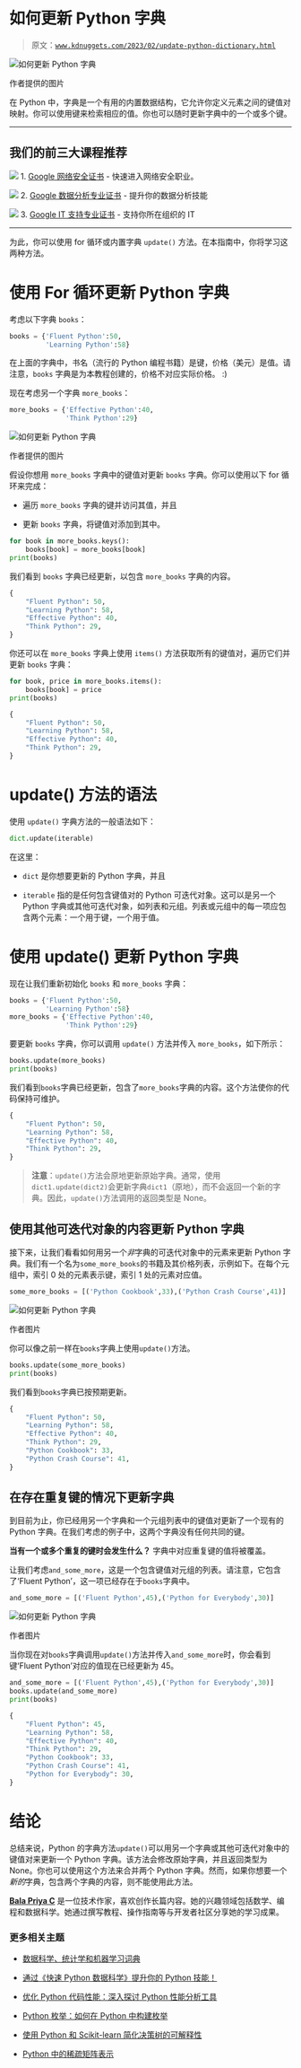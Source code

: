 # 如何更新 Python 字典

> 原文：[`www.kdnuggets.com/2023/02/update-python-dictionary.html`](https://www.kdnuggets.com/2023/02/update-python-dictionary.html)

![如何更新 Python 字典](img/e0b36acf7162dbca181ecbcf1a770693.png)

作者提供的图片

在 Python 中，字典是一个有用的内置数据结构，它允许你定义元素之间的键值对映射。你可以使用键来检索相应的值。你也可以随时更新字典中的一个或多个键。

* * *

## 我们的前三大课程推荐

![](img/0244c01ba9267c002ef39d4907e0b8fb.png) 1\. [Google 网络安全证书](https://www.kdnuggets.com/google-cybersecurity) - 快速进入网络安全职业。

![](img/e225c49c3c91745821c8c0368bf04711.png) 2\. [Google 数据分析专业证书](https://www.kdnuggets.com/google-data-analytics) - 提升你的数据分析技能

![](img/0244c01ba9267c002ef39d4907e0b8fb.png) 3\. [Google IT 支持专业证书](https://www.kdnuggets.com/google-itsupport) - 支持你所在组织的 IT

* * *

为此，你可以使用 for 循环或内置字典 `update()` 方法。在本指南中，你将学习这两种方法。

# 使用 For 循环更新 Python 字典

考虑以下字典 `books`：

```py
books = {'Fluent Python':50,
         'Learning Python':58}
```

在上面的字典中，书名（流行的 Python 编程书籍）是键，价格（美元）是值。请注意，`books` 字典是为本教程创建的，价格不对应实际价格。 :)

现在考虑另一个字典 `more_books`：

```py
more_books = {'Effective Python':40,
              'Think Python':29}
```

![如何更新 Python 字典](img/5c4654fc03ae43fc6d7c8a3b25a9b12e.png)

作者提供的图片

假设你想用 `more_books` 字典中的键值对更新 `books` 字典。你可以使用以下 for 循环来完成：

+   遍历 `more_books` 字典的键并访问其值，并且

+   更新 `books` 字典，将键值对添加到其中。

```py
for book in more_books.keys():
    books[book] = more_books[book]
print(books)
```

我们看到 `books` 字典已经更新，以包含 `more_books` 字典的内容。

```py
{
    "Fluent Python": 50,
    "Learning Python": 58,
    "Effective Python": 40,
    "Think Python": 29,
} 
```

你还可以在 `more_books` 字典上使用 `items()` 方法获取所有的键值对，遍历它们并更新 `books` 字典：

```py
for book, price in more_books.items():
    books[book] = price
print(books)
```

```py
{
    "Fluent Python": 50,
    "Learning Python": 58,
    "Effective Python": 40,
    "Think Python": 29,
}
```

# update() 方法的语法

使用 `update()` 字典方法的一般语法如下：

```py
dict.update(iterable)
```

在这里：

+   `dict` 是你想要更新的 Python 字典，并且

+   `iterable` 指的是任何包含键值对的 Python 可迭代对象。这可以是另一个 Python 字典或其他可迭代对象，如列表和元组。列表或元组中的每一项应包含两个元素：一个用于键，一个用于值。

# 使用 update() 更新 Python 字典

现在让我们重新初始化 `books` 和 `more_books` 字典：

```py
books = {'Fluent Python':50,
         'Learning Python':58}
more_books = {'Effective Python':40,
              'Think Python':29}
```

要更新 `books` 字典，你可以调用 `update()` 方法并传入 `more_books`，如下所示：

```py
books.update(more_books)
print(books)
```

我们看到`books`字典已经更新，包含了`more_books`字典的内容。这个方法使你的代码保持可维护。

```py
{
    "Fluent Python": 50,
    "Learning Python": 58,
    "Effective Python": 40,
    "Think Python": 29,
}
```

> **注意**：`update()`方法会原地更新原始字典。通常，使用`dict1.update(dict2)`会更新字典`dict1`（原地），而不会返回一个新的字典。因此，`update()`方法调用的返回类型是 None。

## 使用其他可迭代对象的内容更新 Python 字典

接下来，让我们看看如何用另一个*非*字典的可迭代对象中的元素来更新 Python 字典。我们有一个名为`some_more_books`的书籍及其价格列表，示例如下。在每个元组中，索引 0 处的元素表示键，索引 1 处的元素对应值。

```py
some_more_books = [('Python Cookbook',33),('Python Crash Course',41)]
```

![如何更新 Python 字典](img/2cfb110da28a85642fadd35623d97dc6.png)

作者图片

你可以像之前一样在`books`字典上使用`update()`方法。

```py
books.update(some_more_books)
print(books)
```

我们看到`books`字典已按预期更新。

```py
{
    "Fluent Python": 50,
    "Learning Python": 58,
    "Effective Python": 40,
    "Think Python": 29,
    "Python Cookbook": 33,
    "Python Crash Course": 41,
}
```

## 在存在重复键的情况下更新字典

到目前为止，你已经用另一个字典和一个元组列表中的键值对更新了一个现有的 Python 字典。在我们考虑的例子中，这两个字典没有任何共同的键。

**当有一个或多个重复的键时会发生什么？** 字典中对应重复键的值将被覆盖。

让我们考虑`and_some_more`，这是一个包含键值对元组的列表。请注意，它包含了‘Fluent Python’，这一项已经存在于`books`字典中。

```py
and_some_more = [('Fluent Python',45),('Python for Everybody',30)]
```

![如何更新 Python 字典](img/73ea88c3dc91d74583effaaf8db3cf58.png)

作者图片

当你现在对`books`字典调用`update()`方法并传入`and_some_more`时，你会看到键‘Fluent Python’对应的值现在已经更新为 45。

```py
and_some_more = [('Fluent Python',45),('Python for Everybody',30)]
books.update(and_some_more)
print(books)
```

```py
{
    "Fluent Python": 45,
    "Learning Python": 58,
    "Effective Python": 40,
    "Think Python": 29,
    "Python Cookbook": 33,
    "Python Crash Course": 41,
    "Python for Everybody": 30,
} 
```

# 结论

总结来说，Python 的字典方法`update()`可以用另一个字典或其他可迭代对象中的键值对来更新一个 Python 字典。该方法会修改原始字典，并且返回类型为 None。你也可以使用这个方法来合并两个 Python 字典。然而，如果你想要一个*新的*字典，包含两个字典的内容，则不能使用此方法。

**[Bala Priya C](https://twitter.com/balawc27)** 是一位技术作家，喜欢创作长篇内容。她的兴趣领域包括数学、编程和数据科学。她通过撰写教程、操作指南等与开发者社区分享她的学习成果。

### 更多相关主题

+   [数据科学、统计学和机器学习词典](https://www.kdnuggets.com/2022/05/data-science-statistics-machine-learning-dictionary.html)

+   [通过《快速 Python 数据科学》提升你的 Python 技能！](https://www.kdnuggets.com/2022/06/manning-step-python-game-fast-python-data-science.html)

+   [优化 Python 代码性能：深入探讨 Python 性能分析工具](https://www.kdnuggets.com/2023/02/optimizing-python-code-performance-deep-dive-python-profilers.html)

+   [Python 枚举：如何在 Python 中构建枚举](https://www.kdnuggets.com/python-enum-how-to-build-enumerations-in-python)

+   [使用 Python 和 Scikit-learn 简化决策树的可解释性](https://www.kdnuggets.com/2017/05/simplifying-decision-tree-interpretation-decision-rules-python.html)

+   [Python 中的稀疏矩阵表示](https://www.kdnuggets.com/2020/05/sparse-matrix-representation-python.html)
